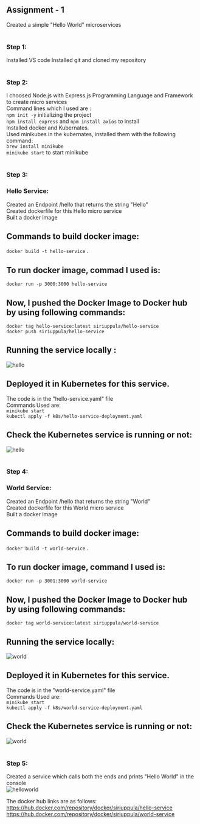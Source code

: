 ## Assignment - 1 </br>
Created a simple "Hello World" microservices </br>
</br>
### Step 1: </br>
Installed VS code
Installed git and cloned my repository</br>
</br>
### Step 2: </br>
I choosed Node.js with Express.js Programming Language and Framework to create micro services </br>
Command lines which I used are  : </br>
`npm init -y` initializing the project <br>
`npm install express` and `npm install axios` to install </br>
Installed docker and Kubernates.</br>
Used minikubes in the kubernates, installed them with the following command:</br>
`brew install minikube` </br>
`minikube start` to start minikube </br>
</br>
### Step 3: </br>
### Hello Service: </br>
Created an Endpoint /hello that returns the string "Hello" </br>
Created dockerfile for this Hello micro service</br>
Built a docker image </br>
## Commands to build docker image:</br>
```docker build -t hello-service``` .</br>
## To run docker image, commad I used is:</br>
```docker run -p 3000:3000 hello-service```</br>
## Now, I pushed the Docker Image to Docker hub by using following commands:</br>
```docker tag hello-service:latest siriuppula/hello-service``` </br>
```docker push siriuppula/hello-service``` </br>
## Running the service locally : </br>
![hello](images/hello.png) </br>
## Deployed it in Kubernetes for this service. </br>
The code is in the "hello-service.yaml" file </br>
Commands Used are: </br>
```minikube start``` </br>
```kubectl apply -f k8s/hello-service-deployment.yaml``` </br>
## Check the Kubernetes service is running or not:</br>
![hello](images/Khello.png) </br>
</br>
### Step 4: </br>
### World Service: </br>
Created an Endpoint /hello that returns the string "World" </br>
Created dockerfile for this World micro service</br>
Built a docker image </br>
## Commands to build docker image:</br>
```docker build -t world-service``` .</br>
## To run docker image, command I used is:</br>
```docker run -p 3001:3000 world-service```</br>
## Now, I pushed the Docker Image to Docker hub by using following commands:</br>
```docker tag world-service:latest siriuppula/world-service``` </br>
## Running the service locally:</br>
![world](images/world.jpeg) </br>
## Deployed it in Kubernetes for this service. </br>
The code is in the "world-service.yaml" file </br>
Commands Used are: </br>
```minikube start``` </br>
```kubectl apply -f k8s/world-service-deployment.yaml``` </br>
## Check the Kubernetes service is running or not:</br>
![world](images/kWorld.png) </br>
</br>
### Step 5: </br>
Created a service which calls both the ends and prints "Hello World" in the console </br>
![helloworld](images/helloworld.png)</br>


The docker hub links are as follows:
https://hub.docker.com/repository/docker/siriuppula/hello-service
https://hub.docker.com/repository/docker/siriuppula/world-service











